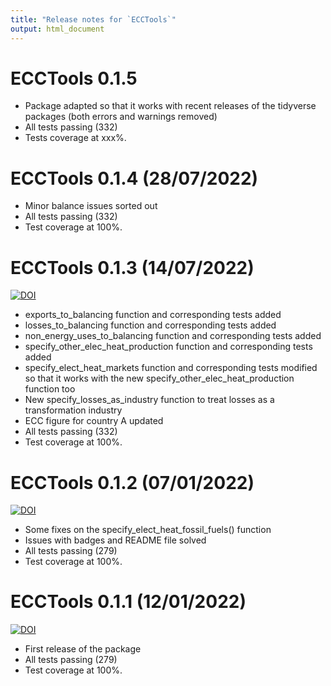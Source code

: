```yaml
---
title: "Release notes for `ECCTools`"
output: html_document
---
```



# ECCTools 0.1.5

* Package adapted so that it works with recent releases of the tidyverse packages (both errors and warnings removed)
* All tests passing (332)
* Tests coverage at xxx%.


# ECCTools 0.1.4 (28/07/2022)

* Minor balance issues sorted out
* All tests passing (332)
* Test coverage at 100%.


# ECCTools 0.1.3 (14/07/2022)
[![DOI](https://zenodo.org/badge/DOI/10.5281/zenodo.5998974.svg)](https://doi.org/10.5281/zenodo.6833507)

* exports_to_balancing function and corresponding tests added
* losses_to_balancing function and corresponding tests added
* non_energy_uses_to_balancing function and corresponding tests added
* specify_other_elec_heat_production function and corresponding tests added
* specify_elect_heat_markets function and corresponding tests modified so that it works with the new specify_other_elec_heat_production function too
* New specify_losses_as_industry function to treat losses as a transformation industry
* ECC figure for country A updated
* All tests passing (332)
* Test coverage at 100%.


# ECCTools 0.1.2 (07/01/2022)
[![DOI](https://zenodo.org/badge/DOI/10.5281/zenodo.5998974.svg)](https://doi.org/10.5281/zenodo.5998974)

* Some fixes on the specify_elect_heat_fossil_fuels() function
* Issues with badges and README file solved
* All tests passing (279)
* Test coverage at 100%.


# ECCTools 0.1.1 (12/01/2022)
[![DOI](https://zenodo.org/badge/DOI/10.5281/zenodo.5841963.svg)](https://doi.org/10.5281/zenodo.5841963)

* First release of the package
* All tests passing (279)
* Test coverage at 100%.
